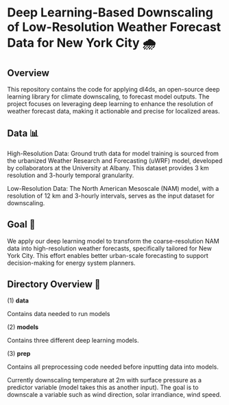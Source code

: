 # Deep Learning-Based Downscaling of Low-Resolution Weather Forecast Data for New York City 🌧️

## Overview
This repository contains the code for applying dl4ds, an open-source deep learning library for climate downscaling, to forecast model outputs. The project focuses on leveraging deep learning to enhance the resolution of weather forecast data, making it actionable and precise for localized areas.

## Data 📊
High-Resolution Data: Ground truth data for model training is sourced from the urbanized Weather Research and Forecasting (uWRF) model, developed by collaborators at the University at Albany. This dataset provides 3 km resolution and 3-hourly temporal granularity.

Low-Resolution Data: The North American Mesoscale (NAM) model, with a resolution of 12 km and 3-hourly intervals, serves as the input dataset for downscaling.

## Goal 🎯

We apply our deep learning model to transform the coarse-resolution NAM data into high-resolution weather forecasts, specifically tailored for New York City. This effort enables better urban-scale forecasting to support decision-making for energy system planners.

## Directory Overview 📂
(1) **data**

Contains data needed to run models

(2) **models**

Contains three different deep learning models.

(3) **prep**

Contains all preprocessing code needed before inputting data into models.




Currently downscaling temperature at 2m with surface pressure as a predictor variable (model takes this as another input). The goal is to downscale a variable such as wind direction, solar irrandiance, wind speed.

